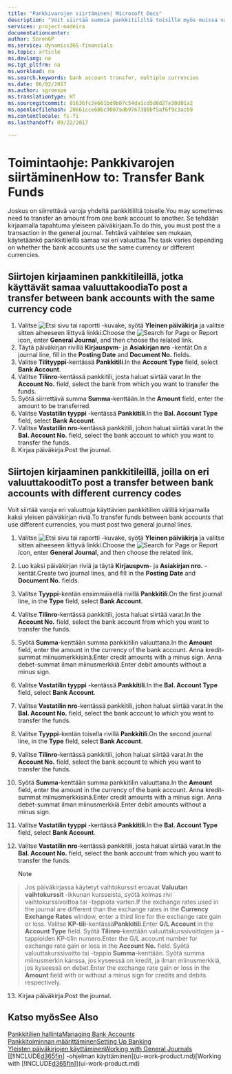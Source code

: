 ```yaml
---
title: "Pankkivarojen siirtäminen| Microsoft Docs"
description: "Voit siirtää summia pankkitililtä toisille myös muissa valuutoissa kirjaamalla tapahtuman yleiseen päiväkirjaan."
services: project-madeira
documentationcenter: 
author: SorenGP
ms.service: dynamics365-financials
ms.topic: article
ms.devlang: na
ms.tgt_pltfrm: na
ms.workload: na
ms.search.keywords: bank account transfer, multiple currencies
ms.date: 06/02/2017
ms.author: sgroespe
ms.translationtype: HT
ms.sourcegitcommit: 81636fc2e661bd9b07c54da1cd5d0d27e30d01a2
ms.openlocfilehash: 20661cce60bc9007adb9767388bf5af6f9c3acb9
ms.contentlocale: fi-fi
ms.lasthandoff: 09/22/2017

---
```

# <a name="how-to-transfer-bank-funds"></a><span data-ttu-id="84e5e-103">Toimintaohje: Pankkivarojen siirtäminen</span><span class="sxs-lookup"><span data-stu-id="84e5e-103">How to: Transfer Bank Funds</span></span>
<span data-ttu-id="84e5e-104">Joskus on siirrettävä varoja yhdeltä pankkitililtä toiselle.</span><span class="sxs-lookup"><span data-stu-id="84e5e-104">You may sometimes need to transfer an amount from one bank account to another.</span></span> <span data-ttu-id="84e5e-105">Se tehdään kirjaamalla tapahtuma yleiseen päiväkirjaan.</span><span class="sxs-lookup"><span data-stu-id="84e5e-105">To do this, you must post the a transaction in the general journal.</span></span> <span data-ttu-id="84e5e-106">Tehtävä vaihtelee sen mukaan, käytetäänkö pankkitileillä samaa vai eri valuuttaa.</span><span class="sxs-lookup"><span data-stu-id="84e5e-106">The task varies depending on whether the bank accounts use the same currency or different currencies.</span></span>

## <a name="to-post-a-transfer-between-bank-accounts-with-the-same-currency-code"></a><span data-ttu-id="84e5e-107">Siirtojen kirjaaminen pankkitileillä, jotka käyttävät samaa valuuttakoodia</span><span class="sxs-lookup"><span data-stu-id="84e5e-107">To post a transfer between bank accounts with the same currency code</span></span>
1. <span data-ttu-id="84e5e-108">Valitse ![Etsi sivu tai raportti](media/ui-search/search_small.png "Etsi sivu tai raportti -kuvake") -kuvake, syötä **Yleinen päiväkirja** ja valitse sitten aiheeseen liittyvä linkki.</span><span class="sxs-lookup"><span data-stu-id="84e5e-108">Choose the ![Search for Page or Report](media/ui-search/search_small.png "Search for Page or Report icon") icon, enter **General Journal**, and then choose the related link.</span></span>
2. <span data-ttu-id="84e5e-109">Täytä päiväkirjan rivillä **Kirjauspvm**- ja **Asiakirjan nro** -kentät.</span><span class="sxs-lookup"><span data-stu-id="84e5e-109">On a journal line, fill in the **Posting Date** and **Document No.** fields.</span></span>
3. <span data-ttu-id="84e5e-110">Valitse **Tilityyppi**-kentässä **Pankkitili**.</span><span class="sxs-lookup"><span data-stu-id="84e5e-110">In the **Account Type** field, select **Bank Account**.</span></span>
4. <span data-ttu-id="84e5e-111">Valitse **Tilinro**-kentässä pankkitili, josta haluat siirtää varat.</span><span class="sxs-lookup"><span data-stu-id="84e5e-111">In the **Account No.** field, select the bank from which you want to transfer the funds.</span></span>
5. <span data-ttu-id="84e5e-112">Syötä siirrettävä summa **Summa**-kenttään.</span><span class="sxs-lookup"><span data-stu-id="84e5e-112">In the **Amount** field, enter the amount to be transferred.</span></span>
6. <span data-ttu-id="84e5e-113">Valitse **Vastatilin tyyppi** -kentässä **Pankkitili**.</span><span class="sxs-lookup"><span data-stu-id="84e5e-113">In the **Bal. Account Type** field, select **Bank Account**.</span></span>
7. <span data-ttu-id="84e5e-114">Valitse **Vastatilin nro**-kentässä pankkitili, johon haluat siirtää varat.</span><span class="sxs-lookup"><span data-stu-id="84e5e-114">In the **Bal. Account No.** field, select the bank account to which you want to transfer the funds.</span></span>
8. <span data-ttu-id="84e5e-115">Kirjaa päiväkirja.</span><span class="sxs-lookup"><span data-stu-id="84e5e-115">Post the journal.</span></span>

## <a name="to-post-a-transfer-between-bank-accounts-with-different-currency-codes"></a><span data-ttu-id="84e5e-116">Siirtojen kirjaaminen pankkitileillä, joilla on eri valuuttakoodit</span><span class="sxs-lookup"><span data-stu-id="84e5e-116">To post a transfer between bank accounts with different currency codes</span></span>
<span data-ttu-id="84e5e-117">Voit siirtää varoja eri valuuttoja käyttävien pankkitilien välillä kirjaamalla kaksi yleisen päiväkirjan riviä.</span><span class="sxs-lookup"><span data-stu-id="84e5e-117">To transfer funds between bank accounts that use different currencies, you must post two general journal lines.</span></span>

1. <span data-ttu-id="84e5e-118">Valitse ![Etsi sivu tai raportti](media/ui-search/search_small.png "Etsi sivu tai raportti -kuvake") -kuvake, syötä **Yleinen päiväkirja** ja valitse sitten aiheeseen liittyvä linkki.</span><span class="sxs-lookup"><span data-stu-id="84e5e-118">Choose the ![Search for Page or Report](media/ui-search/search_small.png "Search for Page or Report icon") icon, enter **General Journal**, and then choose the related link.</span></span>
2. <span data-ttu-id="84e5e-119">Luo kaksi päiväkirjan riviä ja täytä **Kirjauspvm**- ja **Asiakirjan nro.** -kentät.</span><span class="sxs-lookup"><span data-stu-id="84e5e-119">Create two journal lines, and fill in the **Posting Date** and **Document No.** fields.</span></span>
3. <span data-ttu-id="84e5e-120">Valitse **Tyyppi**-kentän ensimmäisellä rivillä **Pankkitili**.</span><span class="sxs-lookup"><span data-stu-id="84e5e-120">On the first journal line, in the **Type** field, select **Bank Account**.</span></span>
4. <span data-ttu-id="84e5e-121">Valitse **Tilinro**-kentässä pankkitili, josta haluat siirtää varat.</span><span class="sxs-lookup"><span data-stu-id="84e5e-121">In the **Account No.** field, select the bank account from which you want to transfer the funds.</span></span>
5. <span data-ttu-id="84e5e-122">Syötä **Summa**-kenttään summa pankkitilin valuuttana.</span><span class="sxs-lookup"><span data-stu-id="84e5e-122">In the **Amount** field, enter the amount in the currency of the bank account.</span></span> <span data-ttu-id="84e5e-123">Anna kredit-summat miinusmerkkisinä.</span><span class="sxs-lookup"><span data-stu-id="84e5e-123">Enter credit amounts with a minus sign.</span></span> <span data-ttu-id="84e5e-124">Anna debet-summat ilman miinusmerkkiä.</span><span class="sxs-lookup"><span data-stu-id="84e5e-124">Enter debit amounts without a minus sign.</span></span>
6. <span data-ttu-id="84e5e-125">Valitse **Vastatilin tyyppi** -kentässä **Pankkitili**.</span><span class="sxs-lookup"><span data-stu-id="84e5e-125">In the **Bal. Account Type** field, select **Bank Account**.</span></span>
7. <span data-ttu-id="84e5e-126">Valitse **Vastatilin nro**-kentässä pankkitili, johon haluat siirtää varat.</span><span class="sxs-lookup"><span data-stu-id="84e5e-126">In the **Bal. Account No.** field, select the bank account to which you want to transfer the funds.</span></span>
8. <span data-ttu-id="84e5e-127">Valitse **Tyyppi**-kentän toisella rivillä **Pankkitili**.</span><span class="sxs-lookup"><span data-stu-id="84e5e-127">On the second journal line, in the **Type** field, select **Bank Account**.</span></span>
9. <span data-ttu-id="84e5e-128">Valitse **Tilinro**-kentässä pankkitili, johon haluat siirtää varat.</span><span class="sxs-lookup"><span data-stu-id="84e5e-128">In the **Account No.** field, select the bank account to which you want to transfer the funds.</span></span>
10. <span data-ttu-id="84e5e-129">Syötä **Summa**-kenttään summa pankkitilin valuuttana.</span><span class="sxs-lookup"><span data-stu-id="84e5e-129">In the **Amount** field, enter the amount in the currency of the bank account.</span></span> <span data-ttu-id="84e5e-130">Anna kredit-summat miinusmerkkisinä.</span><span class="sxs-lookup"><span data-stu-id="84e5e-130">Enter credit amounts with a minus sign.</span></span> <span data-ttu-id="84e5e-131">Anna debet-summat ilman miinusmerkkiä.</span><span class="sxs-lookup"><span data-stu-id="84e5e-131">Enter debit amounts without a minus sign.</span></span>
11. <span data-ttu-id="84e5e-132">Valitse **Vastatilin tyyppi** -kentässä **Pankkitili**.</span><span class="sxs-lookup"><span data-stu-id="84e5e-132">In the **Bal. Account Type** field, select **Bank Account**.</span></span>  
12. <span data-ttu-id="84e5e-133">Valitse **Vastatilin nro**-kentässä pankkitili, josta haluat siirtää varat.</span><span class="sxs-lookup"><span data-stu-id="84e5e-133">In the **Bal. Account No.** field, select the bank account from which you want to transfer the funds.</span></span>

    > [!NOTE]  
>   <span data-ttu-id="84e5e-134">Jos päiväkirjassa käytetyt vaihtokurssit eroavat **Valuutan vaihtokurssit** -ikkunan kursseista, syötä kolmas rivi vaihtokurssivoittoa tai -tappiota varten.</span><span class="sxs-lookup"><span data-stu-id="84e5e-134">If the exchange rates used in the journal are different than the exchange rates in the **Currency Exchange Rates** window, enter a third line for the exchange rate gain or loss.</span></span> <span data-ttu-id="84e5e-135">Valitse **KP-tili**-kentässä**Pankkitili**.</span><span class="sxs-lookup"><span data-stu-id="84e5e-135">Enter **G/L Account** in the **Account Type** field.</span></span> <span data-ttu-id="84e5e-136">Syötä **Tilinro**-kenttään valuuttakurssivoittojen ja -tappioiden KP-tilin numero.</span><span class="sxs-lookup"><span data-stu-id="84e5e-136">Enter the G/L account number for exchange rate gain or loss in the **Account No.** field.</span></span> <span data-ttu-id="84e5e-137">Syötä valuuttakurssivoitto tai -tappio **Summa**-kenttään. Syötä summa miinusmerkin kanssa, jos kyseessä on kredit, ja ilman miinusmerkkiä, jos kyseessä on debet.</span><span class="sxs-lookup"><span data-stu-id="84e5e-137">Enter the exchange rate gain or loss in the **Amount** field with or without a minus sign for credits and debits respectively.</span></span>
13. <span data-ttu-id="84e5e-138">Kirjaa päiväkirja.</span><span class="sxs-lookup"><span data-stu-id="84e5e-138">Post the journal.</span></span>

## <a name="see-also"></a><span data-ttu-id="84e5e-139">Katso myös</span><span class="sxs-lookup"><span data-stu-id="84e5e-139">See Also</span></span>
[<span data-ttu-id="84e5e-140">Pankkitilien hallinta</span><span class="sxs-lookup"><span data-stu-id="84e5e-140">Managing Bank Accounts</span></span>](bank-manage-bank-accounts.md)  
[<span data-ttu-id="84e5e-141">Pankkitoiminnan määrittäminen</span><span class="sxs-lookup"><span data-stu-id="84e5e-141">Setting Up Banking</span></span>](bank-setup-banking.md)  
[<span data-ttu-id="84e5e-142">Yleisten päiväkirjojen käyttäminen</span><span class="sxs-lookup"><span data-stu-id="84e5e-142">Working with General Journals</span></span>](ui-work-general-journals.md)  
<span data-ttu-id="84e5e-143">[[!INCLUDE[d365fin](includes/d365fin_md.md)] -ohjelman käyttäminen](ui-work-product.md)</span><span class="sxs-lookup"><span data-stu-id="84e5e-143">[Working with [!INCLUDE[d365fin](includes/d365fin_md.md)]](ui-work-product.md)</span></span>

